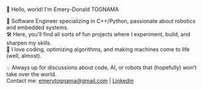👋 Hello, world! I'm Emery-Donald TOGNAMA

🚀 Software Engineer specializing in C++/Python, passionate about robotics and embedded systems. <br/>
🛠️ Here, you'll find all sorts of fun projects where I experiment, build, and sharpen my skills. <br/>
🤖 I love coding, optimizing algorithms, and making machines come to life (well, almost). <br/>

💡 Always up for discussions about code, AI, or robots that (hopefully) won’t take over the world. <br/>
 Contact me: emerytognama@gmail.com | [Linkedin](https://www.linkedin.com/in/emery-tognama/)
